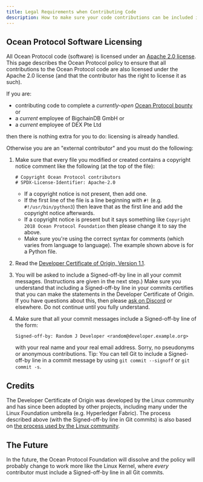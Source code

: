 ```yaml
---
title: Legal Requirements when Contributing Code
description: How to make sure your code contributions can be included in the Ocean Protocol codebase.
---
```


## Ocean Protocol Software Licensing

All Ocean Protocol code (software) is licensed under an [Apache 2.0 license](https://www.apache.org/licenses/LICENSE-2.0.html). This page describes the Ocean Protocol policy to ensure that all contributions to the Ocean Protocol code are also licensed under the Apache 2.0 license (and that the contributor has the right to license it as such).

If you are:

- contributing code to complete a _currently-open_ [Ocean Protocol bounty](/concepts/bounties/) or
- a _current_ employee of BigchainDB GmbH or
- a _current_ employee of DEX Pte Ltd

then there is nothing extra for you to do: licensing is already handled.

Otherwise you are an "external contributor" and you must do the following:

1. Make sure that every file you modified or created contains a copyright notice comment like the following (at the top of the file):

   ```text
   # Copyright Ocean Protocol contributors
   # SPDX-License-Identifier: Apache-2.0
   ```

   - If a copyright notice is not present, then add one.
   - If the first line of the file is a line beginning with `#!` (e.g. `#!/usr/bin/python3`) then leave that as the first line and add the copyright notice afterwards.
   - If a copyright notice is present but it says something like `Copyright 2018 Ocean Protocol Foundation` then please change it to say the above.
   - Make sure you're using the correct syntax for comments (which varies from language to language). The example shown above is for a Python file.

1. Read the [Developer Certificate of Origin, Version 1.1](https://developercertificate.org/).
1. You will be asked to include a Signed-off-by line in all your commit messages. (Instructions are given in the next step.) Make sure you understand that including a Signed-off-by line in your commits certifies that you can make the statements in the Developer Certificate of Origin. If you have questions about this, then please [ask on Discord](https://discord.gg/TnXjkR5) or elsewhere. Do not continue until you fully understand.
1. Make sure that all your commit messages include a Signed-off-by line of the form:

   ```text
   Signed-off-by: Random J Developer <random@developer.example.org>
   ```

   with your real name and your real email address. Sorry, no pseudonyms or anonymous contributions. Tip: You can tell Git to include a Signed-off-by line in a commit message by using `git commit --signoff` or `git commit -s`.

## Credits

The Developer Certificate of Origin was developed by the Linux community and has since been adopted by other projects, including many under the Linux Foundation umbrella (e.g. Hyperledger Fabric).
The process described above (with the Signed-off-by line in Git commits) is also based on [the process used by the Linux community](https://github.com/torvalds/linux/blob/master/Documentation/process/submitting-patches.rst#11-sign-your-work---the-developers-certificate-of-origin).

## The Future

In the future, the Ocean Protocol Foundation will dissolve and the policy will probably change to work more like the Linux Kernel, where _every_ contributor must include a Signed-off-by line in all Git commits.
